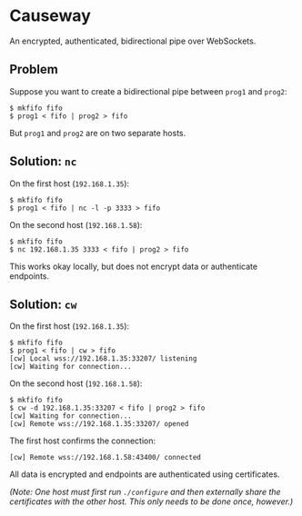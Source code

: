 # Causeway

An encrypted, authenticated, bidirectional pipe over WebSockets.

## Problem

Suppose you want to create a bidirectional pipe between `prog1` and `prog2`:

    $ mkfifo fifo
    $ prog1 < fifo | prog2 > fifo
 
But `prog1` and `prog2` are on two separate hosts. 

## Solution: `nc`

On the first host (`192.168.1.35`):

    $ mkfifo fifo
    $ prog1 < fifo | nc -l -p 3333 > fifo

On the second host (`192.168.1.58`):

    $ mkfifo fifo
    $ nc 192.168.1.35 3333 < fifo | prog2 > fifo

This works okay locally, but does not encrypt data or authenticate endpoints.

## Solution: `cw`

On the first host (`192.168.1.35`):

    $ mkfifo fifo
    $ prog1 < fifo | cw > fifo
    [cw] Local wss://192.168.1.35:33207/ listening
    [cw] Waiting for connection...

On the second host (`192.168.1.58`):

    $ mkfifo fifo
    $ cw -d 192.168.1.35:33207 < fifo | prog2 > fifo
    [cw] Waiting for connection...
    [cw] Remote wss://192.168.1.35:33207/ opened

The first host confirms the connection:

    [cw] Remote wss://192.168.1.58:43400/ connected

All data is encrypted and endpoints are authenticated using certificates.

_(Note: One host must first run `./configure` and then externally share the certificates with the other host. This only needs to be done once, however.)_
